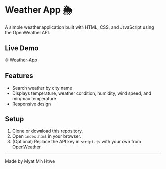 # Weather App 🌦️

A simple weather application built with HTML, CSS, and JavaScript using the OpenWeather API.

## Live Demo

🌐 [Weather-App](https://myatmh.github.io/weather-app/)

## Features

- Search weather by city name
- Displays temperature, weather condition, humidity, wind speed, and min/max temperature
- Responsive design

## Setup

1. Clone or download this repository.
2. Open `index.html` in your browser.
3. (Optional) Replace the API key in `script.js` with your own from [OpenWeather](https://openweathermap.org/).

---

Made by Myat Min Htwe
